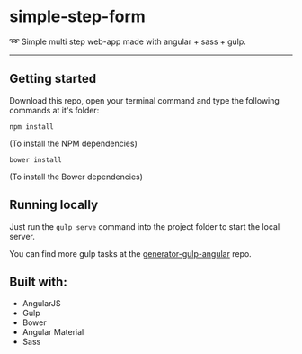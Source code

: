 # simple-step-form
:loop: Simple multi step web-app made with angular + sass + gulp.

----------------------------------------

## Getting started

Download this repo, open your terminal command and type the following commands at it's folder:

```npm install```

(To install the NPM dependencies)

```bower install```

(To install the Bower dependencies)

## Running locally

Just run the `gulp serve` command into the project folder to start the local server.

You can find more gulp tasks at the [generator-gulp-angular](https://github.com/Swiip/generator-gulp-angular) repo.

## Built with:

- AngularJS
- Gulp
- Bower
- Angular Material
- Sass
